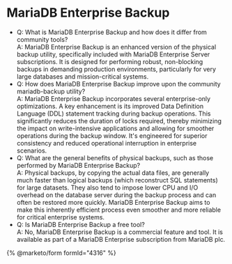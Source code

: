 # MariaDB Enterprise Backup

* Q: What is MariaDB Enterprise Backup and how does it differ from community tools?\
  A: MariaDB Enterprise Backup is an enhanced version of the physical backup utility, specifically included with MariaDB Enterprise Server subscriptions. It is designed for performing robust, non-blocking backups in demanding production environments, particularly for very large databases and mission-critical systems.
* Q: How does MariaDB Enterprise Backup improve upon the community mariadb-backup utility?\
  A: MariaDB Enterprise Backup incorporates several enterprise-only optimizations. A key enhancement is its improved Data Definition Language (DDL) statement tracking during backup operations. This significantly reduces the duration of locks required, thereby minimizing the impact on write-intensive applications and allowing for smoother operations during the backup window. It's engineered for superior consistency and reduced operational interruption in enterprise scenarios.
* Q: What are the general benefits of physical backups, such as those performed by MariaDB Enterprise Backup?\
  A: Physical backups, by copying the actual data files, are generally much faster than logical backups (which reconstruct SQL statements) for large datasets. They also tend to impose lower CPU and I/O overhead on the database server during the backup process and can often be restored more quickly. MariaDB Enterprise Backup aims to make this inherently efficient process even smoother and more reliable for critical enterprise systems.
* Q: Is MariaDB Enterprise Backup a free tool?\
  A: No, MariaDB Enterprise Backup is a commercial feature and tool. It is available as part of a MariaDB Enterprise subscription from MariaDB plc.

{% @marketo/form formId="4316" %}
